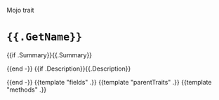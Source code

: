 Mojo trait

# `{{.GetName}}`

{{if .Summary}}{{.Summary}}

{{end -}}
{{if .Description}}{{.Description}}

{{end -}}
{{template "fields" .}}
{{template "parentTraits" .}}
{{template "methods" .}}

